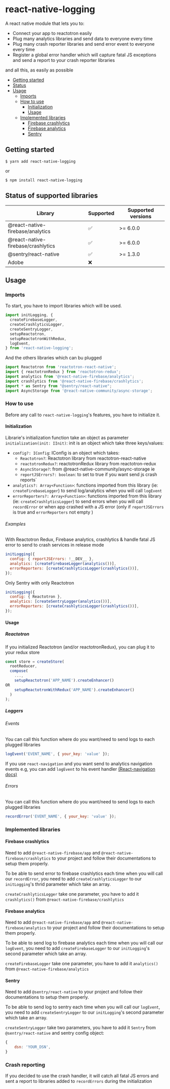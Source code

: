# react-native-logging

A react native module that lets you to:
 - Connect your app to reactotron easily
 - Plug many analytics libraries and send data to everyone every time
 - Plug many crash reporter libraries and send error event to everyone every time
 - Register a global error handler which will capture fatal JS exceptions and send a report to your crash reporter libraries

and all this, as easily as possible

- [Getting started](#getting-started)
- [Status](#status)
- [Usage](#usage)
    - [Imports](#imports)
    - [How to use](#how-to-use)
        - [Initialization](#initialization)
        - [Usage](#usage)
    - [Implemented libraries](#implemented-libraries)
        - [Firebase crashlytics](#firebase-crashlytics)
        - [Firebase analytics](#firebase-analytics)
        - [Sentry](#sentry)

## Getting started

`$ yarn add react-native-logging`

or

`$ npm install react-native-logging`

## Status of supported libraries

|Library             |Supported        |Supported versions
|----------------|-------------|-------------|
|@react-native-firebase/analytics|:white_check_mark:| \>= 6.0.0
|@react-native-firebase/crashlytics|:white_check_mark:| \>= 6.0.0
|@sentry/react-native|:white_check_mark:| \>= 1.3.0
|Adobe|:x:|


## Usage

### Imports

To start, you have to import libraries which will be used.
```javascript
import initLogging, {
  createFirebaseLogger,
  createCrashlyticsLogger,
  createSentryLogger,
  setupReactotron,
  setupReactotronWithRedux,
  logEvent,
} from 'react-native-logging';
```

And the others libraries which can bu plugged
```javascript
import Reactotron from 'reactotron-react-native';
import { reactotronRedux } from 'reactotron-redux';
import analytics from '@react-native-firebase/analytics';
import crashlytics from '@react-native-firebase/crashlytics';
import * as Sentry from "@sentry/react-native";
import AsyncStorage from '@react-native-community/async-storage';
```

### How to use
Before any call to `react-native-logging`'s features, you have to initialize it.

#### Initialization

Librarie's initialization function take an object as parameter `initialization(init: IInit)`:
init is an object which take three keys/values:
- `config?: IConfig`: IConfig is an object which takes: 
    - `Reactotron?`: Reactotron library from reactotron-react-native
    - `reactotronRedux?`: reactotronRedux library from reactotron-redux
    - `AsyncStorage?`: from @react-native-community/async-storage ie
    - `reportJSErrors?: boolean`: to set to true if you want send js crash reports`
- `analytics?: Array<Function>`: functions imported from this library (ie: `createFirebaseLogger`) to send log/analytics when you will call `logEvent`
- `errorReporters?: Array<Function>`: functions imported from this library (ie: `createCrashlyticsLogger`) to send errors when you will call `recordError` or when app crashed with a JS error (only if `reportJSErrors` is true and `errorReporters` not empty )

###### Examples

With Reactotron Redux, Firebase analytics, crashlytics & handle fatal JS error to send to crash services in release mode
```javascript
initLogging({
  config: { reportJSErrors: !__DEV__ },
  analytics: [createFirebaseLogger(analytics())],
  errorReporters: [createCrashlyticsLogger(crashlytics())],
});
```
Only Sentry with only Reactotron
```javascript
initLogging({
  config: { Reactotron },
  analytics: [createSentryLogger(analytics())],
  errorReporters: [createCrashlyticsLogger(crashlytics())],
});
```

#### Usage

##### Reactotron

If you initialized Reactotron (and/or reactotronRedux), you can plug it to your redux store
```javascript
const store = createStore(
  rootReducer,
  compose(
    ...,
    setupReactotron('APP_NAME').createEnhancer()
OR
    setupReactotronWithRedux('APP_NAME').createEnhancer()
  )
);
```

##### Loggers

###### Events

You can call this function where do you want/need to send logs to each plugged libraries
```javascript
logEvent('EVENT_NAME', { your_key: 'value' });
```

If you use `react-navigation` and you want send to analytics navigation events e.g, you can add `logEvent` to his event handler [(React-navigation docs)](https://reactnavigation.org/docs/navigation-events/)

###### Errors

You can call this function where do you want/need to send logs to each plugged libraries
```javascript
recordError('EVENT_NAME', { your_key: 'value' });
```


### Implemented libraries

#### Firebase crashlytics

Need to add `@react-native-firebase/app` and `@react-native-firebase/crashlytics` to your project and follow their documentations to setup them properly.

To be able to send error to firebase crashlytics each time when you will call our `recordError`, you need to add `createCrashlyticsLogger` to our `initLogging`'s thrid parameter which take an array.

`createCrashlyticsLogger` take one parameter, you have to add it `crashlytics()` from `@react-native-firebase/crashlytics`

#### Firebase analytics

Need to add `@react-native-firebase/app` and `@react-native-firebase/analytics` to your project and follow their documentations to setup them properly.

To be able to send log to firebase analytics each time when you will call our `logEvent`, you need to add `createFirebaseLogger` to our `initLogging`'s second parameter which take an array.

`createFirebaseLogger` take one parameter, you have to add it `analytics()` from `@react-native-firebase/analytics`

#### Sentry

Need to add `@sentry/react-native` to your project and follow their documentations to setup them properly.

To be able to send log to sentry each time when you will call our `logEvent`, you need to add `createSentryLogger` to our `initLogging`'s second parameter which take an array.

`createSentryLogger` take two parameters, you have to add it `Sentry` from `@sentry/react-native` and sentry config object:
```javascript
{
    dsn: 'YOUR_DSN',
}
```

### Crash reporting

If you decided to use the crash handler, it will catch all fatal JS errors and sent a report to libraries added to `recordErrors` during the initialization
